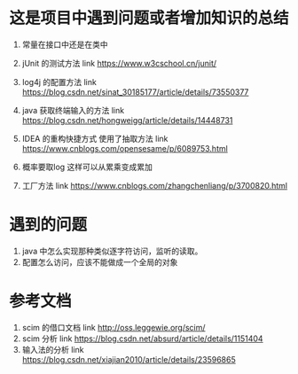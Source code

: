 # 这是项目中遇到问题或者增加知识的总结

1. 常量在接口中还是在类中
2. jUnit 的测试方法 link https://www.w3cschool.cn/junit/
3. log4j 的配置方法 link https://blog.csdn.net/sinat_30185177/article/details/73550377
4. java 获取终端输入的方法 link https://blog.csdn.net/hongweigg/article/details/14448731
5. IDEA 的重构快捷方式 使用了抽取方法  link https://www.cnblogs.com/opensesame/p/6089753.html


1. 概率要取log 这样可以从累乘变成累加
2. 工厂方法 link https://www.cnblogs.com/zhangchenliang/p/3700820.html
# 遇到的问题
1. java 中怎么实现那种类似逐字符访问，监听的读取。
2. 配置怎么访问，应该不能做成一个全局的对象




# 参考文档
1. scim 的借口文档 link http://oss.leggewie.org/scim/
2. scim 分析 link https://blog.csdn.net/absurd/article/details/1151404
3. 输入法的分析 link https://blog.csdn.net/xiajian2010/article/details/23596865